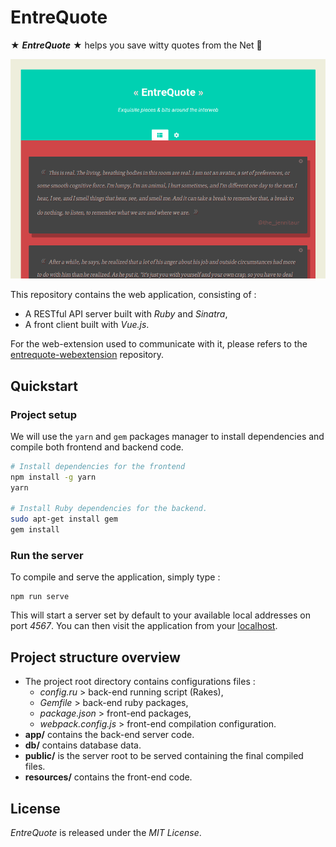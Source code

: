 # EntreQuote

★ ***EntreQuote*** ★ helps you save witty quotes from the Net 🌠 

![preview EntreQuote](./preview.png)

This repository contains the web application, consisting of : 

 * A RESTful API server built with *Ruby* and *Sinatra*,
 * A front client built with *Vue.js*.

For the web-extension used to communicate with it, please refers to the [entrequote-webextension](https://github.com/tcoppex/entrequote-webextension) repository.

## Quickstart

### Project setup

We will use the `yarn` and `gem` packages manager to install dependencies and compile both frontend and backend code.

```bash
# Install dependencies for the frontend
npm install -g yarn
yarn

# Install Ruby dependencies for the backend.
sudo apt-get install gem
gem install
```

### Run the server

To compile and serve the application, simply type :
```
npm run serve
```

This will start a server set by default to your available local addresses on port *4567*.
You can then visit the application from your [localhost](http://127.0.0.1:4567).

## Project structure overview

* The project root directory contains configurations files :
    - *config.ru* > back-end running script (Rakes),
    - *Gemfile* > back-end ruby packages,
    - *package.json* > front-end packages,
    - *webpack.config.js* > front-end compilation configuration.
* **app/** contains the back-end server code.
* **db/** contains database data.
* **public/** is the server root to be served containing the final compiled files.
* **resources/** contains the front-end code.

## License

*EntreQuote* is released under the *MIT License*.